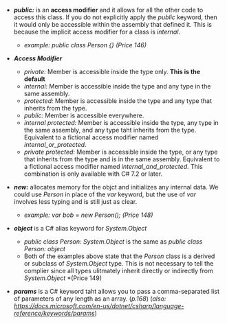 * ***public:*** is an **access modifier** and it allows for all the other code to access this class. If you do not explicitly apply the *public* keyword, then it would only be accessible within the assembly that defined it. This is because the implicit access modifier for a class is *internal*. 
    * *example:* *public class Person {}* *(Price 146)*

* ***Access Modifier***
    * *private:* Member is accessible inside the type only. **This is the default**
    * *internal:* Member is accessible inside the type and any type in the same assembly.
    * *protected:* Member is accessible inside the type and any type that inherits from the type.
    * *public:* Member is accessible everywhere.
    * *internal protected:* Member is accessible inside the type, any type in the same assembly, and any type taht inherits from the type. Equivalent to a fictional access modifier named *internal_or_protected*.
    * *private protected:* Member is accessible inside the type, or any type that inherits from the type and is in the same assembly. Equivalent to a fictional access modifier named *internal_and_protected*. This combination is only available with C# 7.2 or later.

* ***new:*** allocates memory for the objct and initializes any internal data. We could use *Person* in place of the *var* keyword, but the use of *var* involves less typing and is still just as clear.
    * *example:* *var bob = new Person();* *(Price 148)*

* ***object*** is a C# alias keyword for *System.Object*
    * *public class Person: System.Object* is the same as
      *public class Person: object*
    * Both of the examples above state that the *Person* class is a derived or subclass of *System.Object* type. This is not necessary to tell the complier since all types ulitmately inherit directly or indirectly from *System.Object* *(Price 149)

* ***params*** is a C# keyword taht allows you to pass a comma-separated list of parameters of any length as an array. (*p.168*) (*also: https://docs.microsoft.com/en-us/dotnet/csharp/language-reference/keywords/params*)

    